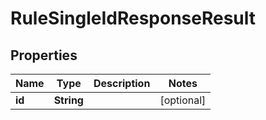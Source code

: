 # RuleSingleIdResponseResult

## Properties
Name | Type | Description | Notes
------------ | ------------- | ------------- | -------------
**id** | **String** |  |  [optional]
